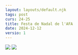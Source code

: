 ```yaml
---
layout: layouts/default.njk
tags: post
curs: 24-25
title: Festa de Nadal de l'AFA
date: 2024-12-12
versio: 1
---
```

![](/assets/imgs/2024-12-12-afa-1.jpg)
![](/assets/imgs/2024-12-12-afa-2.jpg)
